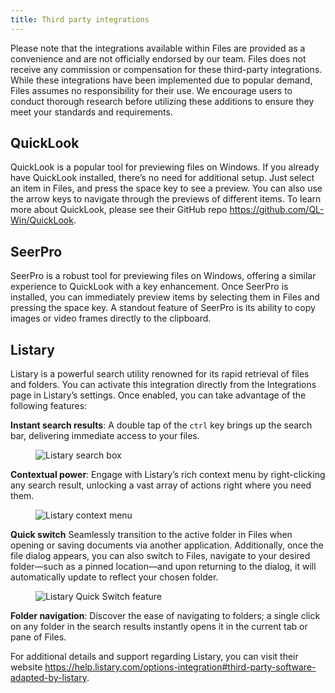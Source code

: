 ```yaml
---
title: Third party integrations
---
```


<script>
  import { InfoBar } from "fluent-svelte";
</script>

<InfoBar severity="information">
	Please note that the integrations available within Files are provided as a convenience and are not officially endorsed by our team. Files does not receive any commission or compensation for these third-party integrations. While these integrations have been implemented due to popular demand, Files assumes no responsibility for their use. We encourage users to conduct thorough research before utilizing these additions to ensure they meet your standards and requirements.
</InfoBar>


## QuickLook

QuickLook is a popular tool for previewing files on Windows. If you already have QuickLook installed, there’s no need for additional setup. Just select an item in Files, and press the space key to see a preview. You can also use the arrow keys to navigate through the previews of different items. To learn more about QuickLook, please see their GitHub repo https://github.com/QL-Win/QuickLook.


## SeerPro

SeerPro is a robust tool for previewing files on Windows, offering a similar experience to QuickLook with a key enhancement. Once SeerPro is installed, you can immediately preview items by selecting them in Files and pressing the space key. A standout feature of SeerPro is its ability to copy images or video frames directly to the clipboard.


## Listary

Listary is a powerful search utility renowned for its rapid retrieval of files and folders. You can activate this integration directly from the Integrations page in Listary’s settings. Once enabled, you can take advantage of the following features:

**Instant search results**: A double tap of the `ctrl` key brings up the search bar, delivering immediate access to your files.

<figure>
    <img src="/docs-resources/Listary.png" alt="Listary search box" />
</figure>

**Contextual power**: Engage with Listary’s rich context menu by right-clicking any search result, unlocking a vast array of actions right where you need them.

<figure>
    <img src="/docs-resources/ListaryMenu.png" alt="Listary context menu" />
</figure>

**Quick switch** Seamlessly transition to the active folder in Files when opening or saving documents via another application. Additionally, once the file dialog appears, you can also switch to Files, navigate to your desired folder—such as a pinned location—and upon returning to the dialog, it will automatically update to reflect your chosen folder.

<figure>
    <img src="/docs-resources/ListaryQuickSwitch.png" alt="Listary Quick Switch feature" />
</figure>

**Folder navigation**: Discover the ease of navigating to folders; a single click on any folder in the search results instantly opens it in the current tab or pane of Files.

For additional details and support regarding Listary, you can visit their website https://help.listary.com/options-integration#third-party-software-adapted-by-listary.